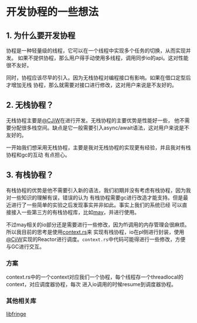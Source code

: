 # 开发协程的一些想法


## 1. 为什么要开发协程

协程是一种轻量级的线程，它可以在一个线程中实现多个任务的切换，从而实现并发。
如果不提供协程，那么用户得手动使用多线程，调用同步io的api。这对性能很不友好。

同时，协程应该尽早的引入。因为无栈协程对编程接口有影响。如果在借口定型后才增加无栈
协程，那么就需要对接口进行修改，这对用户来说是不友好的。

## 2. 无栈协程？

无栈协程主要是[@CJiW]在进行开发。无栈协程的主要优势是性能好一些，
他不需要分配很多栈空间。缺点是它一般需要引入async/await语法，这对用户来说是不友好的。

[@CJiW]:https://github.com/CjiW

一开始我们想采用无栈协程，主要是我对无栈协程的实现更有经验，并且我对有栈协程和gc的互动
有点担心。

## 3. 有栈协程？

有栈协程的优势是他不需要引入新的语法，我们初期并没有考虑有栈协程，因为我对一些知识的理解有误，错误的认为
有栈协程需要gc进行改造才能支持。但是最近进行了一些简单的实验之后发现事实并非如此。事实上我们的系统已经
可以直接接入一些第三方的有栈协程库，比如[may]，并进行使用。


不过may相关的io部分还是需要进行一些修改，因为ffi调用的内存管理会很麻烦。所以我目前的思考是使用[context.rs]来
实现有栈协程，io在pl侧进行封装，使用[@CjiW]实现的Reactor进行调度。`context.rs`中代码可能得进行一些修改，方便
与GC进行交互。


### 方案

context.rs中的一个context对应我们一个协程，每个线程存一个threadlocal的context，对应调度器协程，每次
进入io调用的时候resume到调度器协程。


[may]:https://github.com/Xudong-Huang/may
[context.rs]:https://github.com/zonyitoo/context-rs


### 其他相关库

[libfringe](https://github.com/edef1c/libfringe)